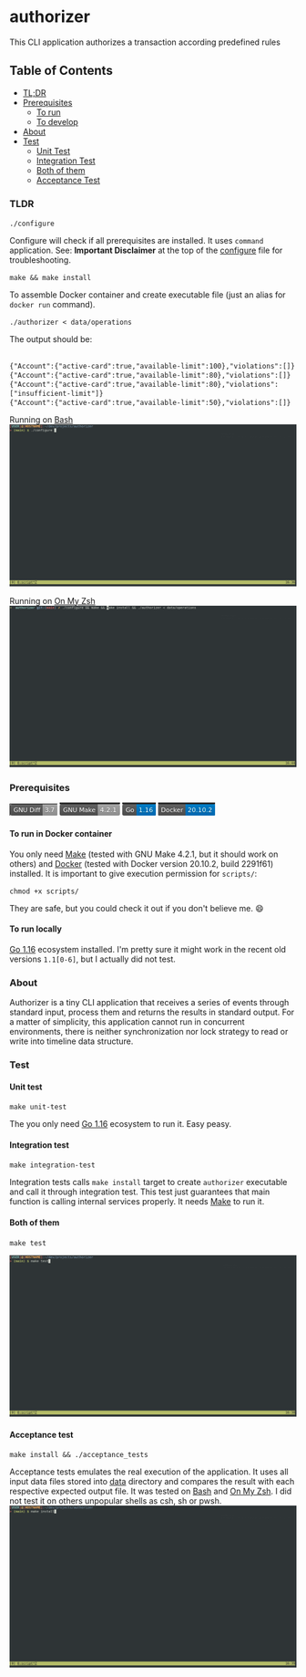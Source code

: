 # authorizer
This CLI application authorizes a transaction according predefined rules

## Table of Contents
* [TL;DR](#tldr)
* [Prerequisites](#prerequisites)
    * [To run](#to-run-in-docker-container)
    * [To develop](#to-run-locally)
* [About](#about)
* [Test](#test)
  * [Unit Test](#unit-test)
  * [Integration Test](#integration-test)
  * [Both of them](#both-of-them)
  * [Acceptance Test](#acceptance-test)

### TLDR
``` shell
./configure
```
Configure will check if all prerequisites are installed. It uses `command` application. 
See: **Important Disclaimer** at the top of the [configure](scripts/configure.sh) file for troubleshooting.
``` shell
make && make install
```
To assemble Docker container and create executable file (just an alias for `docker run` command).
``` shell
./authorizer < data/operations
```
The output should be:
``` shell

{"Account":{"active-card":true,"available-limit":100},"violations":[]}
{"Account":{"active-card":true,"available-limit":80},"violations":[]}
{"Account":{"active-card":true,"available-limit":80},"violations":["insufficient-limit"]}
{"Account":{"active-card":true,"available-limit":50},"violations":[]}

```
Running on [Bash](https://www.gnu.org/software/bash/)
![](img/tldr.gif)

Running on [On My Zsh](https://ohmyz.sh/)
![](img/omzs.gif)
### Prerequisites
![Diff 3.7](img/diff)
![Make 4.2.1](img/make)
![Go 1.16](img/go)
![Docker 20.10.2](img/docker)

#### To run in Docker container
You only need [Make](https://www.gnu.org/software/make/) (tested with GNU Make 4.2.1, but it should work on others) 
and [Docker](https://www.docker.com/) (tested with Docker version 20.10.2, build 2291f61)  installed. It is important to give execution permission for `scripts/`:
``` shell
chmod +x scripts/
```
They are safe, but you could check it out if you don't believe me. :smile:
#### To run locally
[Go 1.16](https://golang.org/dl/) ecosystem installed. I'm pretty sure it might work in the recent old versions `1.1[0-6]`, but I actually did not test.

### About
Authorizer is a tiny CLI application that receives a series of events through standard input, 
process them and returns the results in standard output. For a matter of simplicity, this application cannot run
in concurrent environments, there is neither synchronization nor lock strategy to read or write into timeline
data structure.


### Test
#### Unit test
``` shell
make unit-test
```
The you only need [Go 1.16](https://golang.org/dl/) ecosystem to run it. Easy peasy.
#### Integration test
``` shell
make integration-test
```
Integration tests calls `make install` target to create `authorizer` executable and call it through integration test.
This test just guarantees that main function is calling internal services properly. It needs [Make](https://www.gnu.org/software/make/)
to run it.
#### Both of them
``` shell
make test
```
![](img/make_test.gif)
#### Acceptance test
``` shell
make install && ./acceptance_tests
```
Acceptance tests emulates the real execution of the application. It uses all input data files stored into 
[data](data/) directory and compares the result with each respective expected output file. It was tested on
[Bash](https://www.gnu.org/software/bash/) and [On My Zsh](https://ohmyz.sh/). I did not test it 
on others unpopular shells as csh, sh or pwsh.
![](img/acceptance_tests.gif)